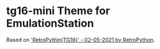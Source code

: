 # tg16-mini Theme for EmulationStation

Based on ['RetroPythin(TG16)' - 02-05-2021 by RetroPython](https://www.youtube.com/watch?v=tuXd4AXhMMQ).
